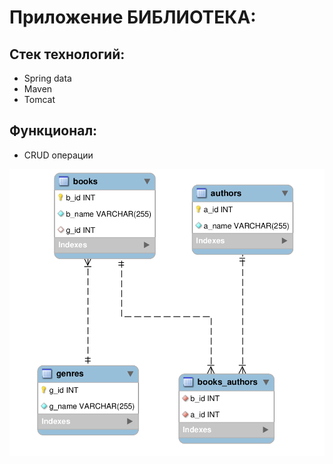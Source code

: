 Приложение БИБЛИОТЕКА:
=====================================
 Стек технологий:
------------------
* Spring data
* Maven 
* Tomcat
## Функционал:
* CRUD операции
 
![alt text](library.png "Скриншот бд MySQL")
